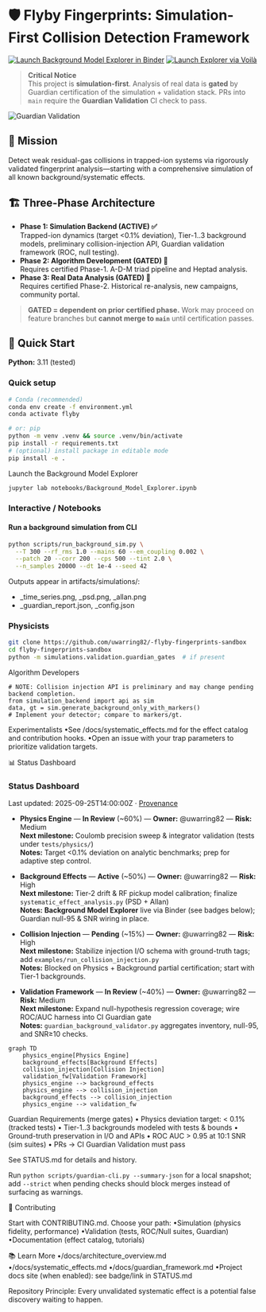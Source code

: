 # 🛡️ Flyby Fingerprints: Simulation-First Collision Detection Framework

[![Launch Background Model Explorer in Binder](https://mybinder.org/badge_logo.svg)](https://mybinder.org/v2/gh/uwarring82/-flyby-fingerprints-sandbox/HEAD?labpath=notebooks%2FBackground_Model_Explorer.ipynb)
[![Launch Explorer via Voilà](https://img.shields.io/badge/Voilà-launch-blue.svg)](https://mybinder.org/v2/gh/uwarring82/-flyby-fingerprints-sandbox/HEAD?urlpath=voila/render/notebooks/Background_Model_Explorer_APP.ipynb)

> **Critical Notice**  
> This project is **simulation-first**. Analysis of real data is **gated** by Guardian certification of the simulation + validation stack. PRs into `main` require the **Guardian Validation** CI check to pass.

![Guardian Validation](https://github.com/uwarring82/-flyby-fingerprints-sandbox/actions/workflows/guardian-validation.yml/badge.svg)

## 🎯 Mission
Detect weak residual-gas collisions in trapped-ion systems via rigorously validated fingerprint analysis—starting with a comprehensive simulation of all known background/systematic effects.

## 🏗️ Three-Phase Architecture

- **Phase 1: Simulation Backend (ACTIVE) ✅**  
  Trapped-ion dynamics (target <0.1% deviation), Tier-1..3 background models, preliminary collision-injection API, Guardian validation framework (ROC, null testing).
- **Phase 2: Algorithm Development (GATED) 🔗**  
  Requires certified Phase-1. A-D-M triad pipeline and Heptad analysis.
- **Phase 3: Real Data Analysis (GATED) 🔗**  
  Requires certified Phase-2. Historical re-analysis, new campaigns, community portal.

> **GATED = dependent on prior certified phase.** Work may proceed on feature branches but **cannot merge to `main`** until certification passes.

## 🚀 Quick Start

**Python:** 3.11 (tested)

### Quick setup
```bash
# Conda (recommended)
conda env create -f environment.yml
conda activate flyby

# or: pip
python -m venv .venv && source .venv/bin/activate
pip install -r requirements.txt
# (optional) install package in editable mode
pip install -e .
```

Launch the Background Model Explorer

```bash
jupyter lab notebooks/Background_Model_Explorer.ipynb
```

### Interactive / Notebooks

#### Run a background simulation from CLI

```bash
python scripts/run_background_sim.py \
  --T 300 --rf_rms 1.0 --mains 60 --em_coupling 0.002 \
  --patch 20 --corr 200 --cps 500 --tint 2.0 \
  --n_samples 20000 --dt 1e-4 --seed 42
```

Outputs appear in artifacts/simulations/:
- <stamp>_time_series.png, <stamp>_psd.png, <stamp>_allan.png
- <stamp>_guardian_report.json, <stamp>_config.json

### Physicists
```bash
git clone https://github.com/uwarring82/-flyby-fingerprints-sandbox
cd flyby-fingerprints-sandbox
python -m simulations.validation.guardian_gates  # if present
```

Algorithm Developers

```
# NOTE: Collision injection API is preliminary and may change pending backend completion.
from simulation_backend import api as sim
data, gt = sim.generate_background_only_with_markers()
# Implement your detector; compare to markers/gt.
```

Experimentalists
•See /docs/systematic_effects.md for the effect catalog and contribution hooks.
•Open an issue with your trap parameters to prioritize validation targets.

📊 Status Dashboard

### Status Dashboard

Last updated: 2025-09-25T14:00:00Z · [Provenance](./STATUS.md)

- **Physics Engine** — **In Review** (~60%) — **Owner:** @uwarring82 — **Risk:** Medium<br>
  **Next milestone:** Coulomb precision sweep & integrator validation (tests under `tests/physics/`)<br>
  **Notes:** Target <0.1% deviation on analytic benchmarks; prep for adaptive step control.

- **Background Effects** — **Active** (~50%) — **Owner:** @uwarring82 — **Risk:** High<br>
  **Next milestone:** Tier-2 drift & RF pickup model calibration; finalize `systematic_effect_analysis.py` (PSD + Allan)<br>
  **Notes:** **Background Model Explorer** live via Binder (see badges below); Guardian null-95 & SNR wiring in place.

- **Collision Injection** — **Pending** (~15%) — **Owner:** @uwarring82 — **Risk:** High<br>
  **Next milestone:** Stabilize injection I/O schema with ground-truth tags; add `examples/run_collision_injection.py`<br>
  **Notes:** Blocked on Physics + Background partial certification; start with Tier-1 backgrounds.

- **Validation Framework** — **In Review** (~40%) — **Owner:** @uwarring82 — **Risk:** Medium<br>
  **Next milestone:** Expand null-hypothesis regression coverage; wire ROC/AUC harness into CI Guardian gate<br>
  **Notes:** `guardian_background_validator.py` aggregates inventory, null-95, and SNR≥10 checks.

```mermaid
graph TD
    physics_engine[Physics Engine]
    background_effects[Background Effects]
    collision_injection[Collision Injection]
    validation_fw[Validation Framework]
    physics_engine --> background_effects
    physics_engine --> collision_injection
    background_effects --> collision_injection
    physics_engine --> validation_fw
```

Guardian Requirements (merge gates)
• Physics deviation target: < 0.1% (tracked tests)
• Tier-1..3 backgrounds modeled with tests & bounds
• Ground-truth preservation in I/O and APIs
• ROC AUC > 0.95 at 10:1 SNR (sim suites)
• PRs → CI Guardian Validation must pass

See STATUS.md for details and history.

Run `python scripts/guardian-cli.py --summary-json` for a local snapshot; add
`--strict` when pending checks should block merges instead of surfacing as
warnings.

🤝 Contributing

Start with CONTRIBUTING.md. Choose your path:
•Simulation (physics fidelity, performance)
•Validation (tests, ROC/Null suites, Guardian)
•Documentation (effect catalog, tutorials)

📚 Learn More
•/docs/architecture_overview.md
•/docs/systematic_effects.md
•/docs/guardian_framework.md
•Project docs site (when enabled): see badge/link in STATUS.md

Repository Principle:
Every unvalidated systematic effect is a potential false discovery waiting to happen.
